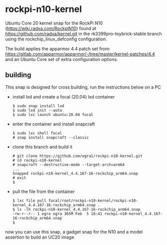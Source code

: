 # rockpi-n10-kernel

Ubuntu Core 20 kernel snap for the RockPi N10 (https://wiki.radxa.com/RockpiN10) found at https://github.com/radxa/kernel.git 
in the rk3399pro-toybrick-stable branch using the rockchip_linux_defconfig configuration.

The build applies the apparmor 4.4 patch set from:
https://gitlab.com/apparmor/apparmor/-/tree/master/kernel-patches/4.4
and an Ubuntu Core set of extra configuration options.

## building

This snap is designed for cross building, run the instructions below on a PC 

- install lxd and create a focal (20.04) lxd container

    ```
    $ sudo snap install lxd
    $ sudo lxd init --auto
    $ sudo lxc launch ubuntu:20.04 focal
    ```

- enter the container and install snapcraft

    ```
    $ sudo lxc shell focal
    # snap install snapcraft --classic
    ```

- clone this branch and build it

    ```
    # git clone https://github.com/ogra1/rockpi-n10-kernel.git
    # cd rockpi-n10-kernel
    # snapcraft --destructive-mode --target-arch=arm64
    ...
    Snapped rockpi-n10-kernel_4.4.167-16-rockchip_arm64.snap
    # exit
    $
    ```

- pull the file from the container

    ```
    $ lxc file pull focal/root/rockpi-n10-kernel/rockpi-n10-kernel_4.4.167-16-rockchip_arm64.snap .
    $ ls -lh rockpi-n10-kernel_4.4.167-16-rockchip_arm64.snap 
    -rw-r--r-- 1 ogra ogra 365M Feb  5 18:41 rockpi-n10-kernel_4.4.167-16-rockchip_arm64.snap
    $
    ```

now you can use this snap, a gadget snap for the N10 and a model assertion to build an UC20 image
